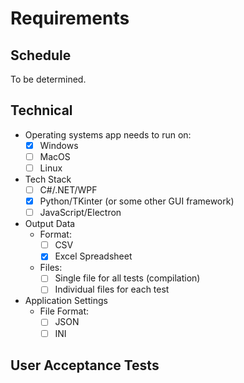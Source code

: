 # Requirements

## Schedule
To be determined.

## Technical
* Operating systems app needs to run on:
  * [x] Windows
  * [ ] MacOS
  * [ ] Linux
* Tech Stack
  * [ ] C#/.NET/WPF
  * [x] Python/TKinter (or some other GUI framework)
  * [ ] JavaScript/Electron
* Output Data
  * Format:
    * [ ] CSV
    * [x] Excel Spreadsheet
  * Files:
    * [ ] Single file for all tests (compilation)
    * [ ] Individual files for each test
* Application Settings
  * File Format:
    * [ ] JSON
    * [ ] INI

## User Acceptance Tests

